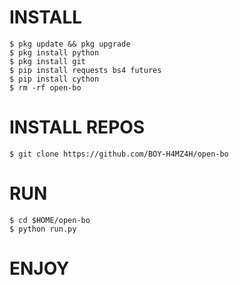 # INSTALL
```
$ pkg update && pkg upgrade
$ pkg install python
$ pkg install git
$ pip install requests bs4 futures
$ pip install cython
$ rm -rf open-bo
```
# INSTALL REPOS
```
$ git clone https://github.com/BOY-H4MZ4H/open-bo
```
# RUN
```
$ cd $HOME/open-bo
$ python run.py
```

# ENJOY
